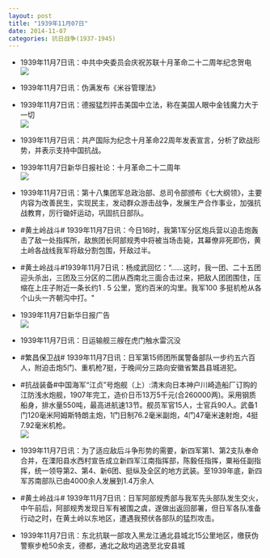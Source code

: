 ```yaml
---
layout: post
title: "1939年11月07日"
date: 2014-11-07
categories: 抗日战争(1937-1945)
---
```


<meta name="referrer" content="no-referrer" />

- 1939年11月7日讯：中共中央委员会庆祝苏联十月革命二十二周年纪念贺电 <br/><img src="https://ww2.sinaimg.cn/large/aca367d8jw1em2t0bhw9sj20860h20u0.jpg" />

- 1939年11月7日讯：伪满发布《米谷管理法》 

- 1939年11月7日讯：德报猛烈抨击美国中立法，称在美国人眼中金钱魔力大于一切 <br/><img src="https://ww1.sinaimg.cn/large/aca367d8jw1em2r9vy7pcj204p0bydgl.jpg" />

- 1939年11月7日讯：共产国际为纪念十月革命22周年发表宣言，分析了欧战形势，并表示支持中国抗战。 

- 1939年11月7日新华日报社论：十月革命二十二周年 <br/><img src="https://ww2.sinaimg.cn/large/aca367d8jw1em2pjl6huyj211f0hcdm0.jpg" />

- 1939年11月7日讯：第十八集团军总政治部、总司令部颁布《七大纲领》，主要内容为改善民生，实现民主，发动群众游击战争，发展生产合作事业，加强抗战教育，厉行锄奸运动，巩固抗日部队。 

- #黄土岭战斗# 1939年11月7日讯：今日16时，我第1军分区炮兵营以迫击炮轰击了敌一处指挥所，敌旅团长阿部规秀中将被当场击毙，其幕僚非死即伤，黄土岭各战线我军将敌分割包围，歼敌过半。 

- #黄土岭战斗#1939年11月7日讯：杨成武回忆：“......这时，我一团、二十五团迎头杀出，三团及三分区的二团从西南北三面合击过来，把敌人团团围住，压缩在上庄子附近一条长约1 . 5 公里，宽约百米的沟里。我军100 多挺机枪从各个山头一齐朝沟中打。" 

- 1939年11月7日新华日报广告 <br/><img src="https://ww2.sinaimg.cn/large/aca367d8jw1em2bob6pz2j20j20dxmz0.jpg" />

- 1939年11月7日讯：日运输舰三艘在虎门触水雷沉没 

- #繁昌保卫战# 1939年11月7日讯：日军第15师团所属警备部队一步约五六百人，附迫击炮5门、重机枪7挺，于晚间分三路向安徽省繁昌县城进犯。 

- #抗战装备#中国海军“江贞”号炮舰（上）:清末向日本神户川崎造船厂订购的江防浅水炮舰，1907年完工，造价日币13万5千元(合260000两)。采用钢质船身，排水量550吨，最高进航速13节。舰员军官15人，士官兵90人。武备1门120毫米阿姆斯特朗主炮，1门日制76.2毫米副炮，4门47毫米速射炮，4挺7.92毫米机枪。 <br/><img src="https://ww1.sinaimg.cn/large/aca367d8jw1em27c217alj20b407ngm2.jpg" />

- 1939年11月7日讯：为了适应敌后斗争形势的需要，新四军第1、第2支队奉命合并，在溧阳县水西村宣告成立新四军江南指挥部，陈毅任指挥，粟裕任副指 挥，统一领导第2、第4、新6团、挺纵及全区的地方武装。至1939年底，新四军苏南部队已由4000余人发展到1.4万余人 

- #黄土岭战斗# 1939年11月7日讯：日军阿部规秀部与我军先头部队发生交火，中午前后，阿部规秀发现日军有被围之虞，遂做出返回部署，但日军各队准备行动之时，在黄土岭以东地区，遭遇我预伏各部队的猛烈攻击。 

- 1939年11月7日讯：东北抗联一部攻入黑龙江通北县城北15公里地区，缴获伪警察步枪50余支，德都，通北之敌均逃逸至北安县城 


